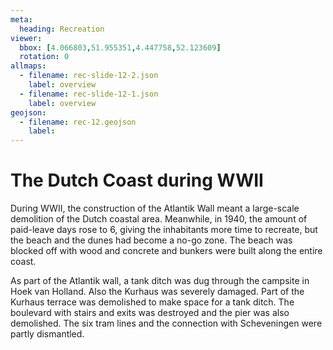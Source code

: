 ```yaml
---
meta:
  heading: Recreation
viewer:
  bbox: [4.066803,51.955351,4.447758,52.123609]
  rotation: 0
allmaps:
  - filename: rec-slide-12-2.json
    label: overview
  - filename: rec-slide-12-1.json
    label: overview
geojson:
  - filename: rec-12.geojson
    label:
---
```


# The Dutch Coast during WWII

During WWII, the construction of the Atlantik Wall meant a large-scale demolition of the Dutch coastal area. Meanwhile, in 1940, the amount of paid-leave days rose to 6, giving the inhabitants more time to recreate, but the beach and the dunes had become a no-go zone. The beach was blocked off with wood and concrete and bunkers were built along the entire coast. 

As part of the Atlantik wall, a tank ditch was dug through the campsite in Hoek van Holland. Also the Kurhaus was severely damaged. Part of the Kurhaus terrace was demolished to make space for a tank ditch. The boulevard with stairs and exits was destroyed and the pier was also demolished. The six tram lines and the connection with Scheveningen were partly dismantled. 